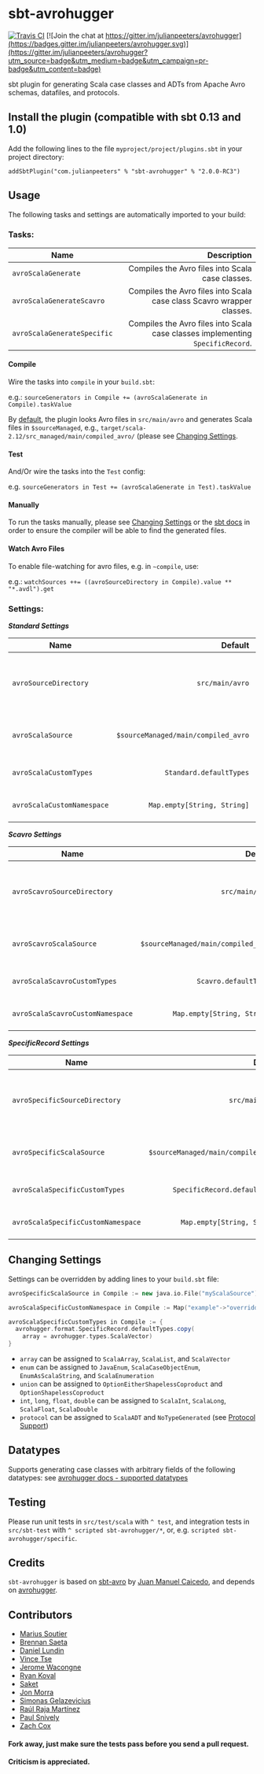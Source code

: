 # sbt-avrohugger


[![Travis CI](https://travis-ci.org/julianpeeters/sbt-avrohugger.svg?branch=master)](https://travis-ci.org/sbt/sbt-avrohugger)
[![Join the chat at https://gitter.im/julianpeeters/avrohugger](https://badges.gitter.im/julianpeeters/avrohugger.svg)](https://gitter.im/julianpeeters/avrohugger?utm_source=badge&utm_medium=badge&utm_campaign=pr-badge&utm_content=badge)


sbt plugin for generating Scala case classes and ADTs from Apache Avro schemas, datafiles, and protocols.


Install the plugin (compatible with sbt 0.13 and 1.0)
---------------------------------------

Add the following lines to the file ``myproject/project/plugins.sbt`` in your
project directory:

    addSbtPlugin("com.julianpeeters" % "sbt-avrohugger" % "2.0.0-RC3")


Usage
-----

The following tasks and settings are automatically imported to your build:

### Tasks:

| Name                        | Description                                                                     |
| --------------------------- | -------------------------------------------------------------------------------:|
| `avroScalaGenerate`         |  Compiles the Avro files into Scala case classes.                               |
| `avroScalaGenerateScavro`   |  Compiles the Avro files into Scala case class Scavro wrapper classes.          |
| `avroScalaGenerateSpecific` |  Compiles the Avro files into Scala case classes implementing `SpecificRecord`. |

#### Compile

Wire the tasks into `compile` in your `build.sbt`:

e.g.: `sourceGenerators in Compile += (avroScalaGenerate in Compile).taskValue`

By [default](https://github.com/julianpeeters/sbt-avrohugger#settings), the plugin looks Avro files in `src/main/avro` and generates Scala files in `$sourceManaged`, e.g., `target/scala-2.12/src_managed/main/compiled_avro/` (please see [Changing Settings](https://github.com/julianpeeters/sbt-avrohugger#changing-settings).

#### Test

And/Or wire the tasks into the `Test` config:

e.g. `sourceGenerators in Test += (avroScalaGenerate in Test).taskValue`

#### Manually

To run the tasks manually, please see [Changing Settings](https://github.com/julianpeeters/sbt-avrohugger#changing-settings) or the [sbt docs](http://www.scala-sbt.org/1.x/docs/Howto-Customizing-Paths.html#Add+an+additional+source+directory) in order to ensure the compiler will be able to find the generated files.


#### Watch Avro Files

To enable file-watching for avro files, e.g. in `~compile`, use:

e.g.: `watchSources ++= ((avroSourceDirectory in Compile).value ** "*.avdl").get`


### Settings:

_**Standard Settings**_

| Name                       | Default                               | Description                              |
| -------------------------- | -------------------------------------:| ----------------------------------------:|
| `avroSourceDirectory`      | ``src/main/avro``                     | Path containing ``*.avsc``, ``*.avdl``, and/or ``*.avro`` files.|
| `avroScalaSource`          | ``$sourceManaged/main/compiled_avro`` | Path for the generated ``*.scala`` or ``*.java``  files.|
| `avroScalaCustomTypes`     | ``Standard.defaultTypes``             | Customizable Type Mapping.|
| `avroScalaCustomNamespace` | ``Map.empty[String, String]``         | Map for reassigning namespaces.|


_**Scavro Settings**_

| Name                             | Default                               | Description                   |
| -------------------------------- | -------------------------------------:| -----------------------------:|
| `avroScavroSourceDirectory`      | ``src/main/avro``                     | Path containing ``*.avsc``, ``*.avdl``, and/or ``*.avro`` files. |
| `avroScavroScalaSource`          | ``$sourceManaged/main/compiled_avro`` | Path for the generated ``*.scala`` or ``*.java``  files.         |
| `avroScalaScavroCustomTypes`     | ``Scavro.defaultTypes``               | Customizable Type Mapping.|
| `avroScalaScavroCustomNamespace` | ``Map.empty[String, String]``         | Map for reassigning namespaces.                                  |


_**SpecificRecord Settings**_

| Name                               | Default                               | Description                                                      |
| ---------------------------------- | -------------------------------------:| ----------------------------------------------------------------:|
| `avroSpecificSourceDirectory`      | ``src/main/avro``                     | Path containing ``*.avsc``, ``*.avdl``, and/or ``*.avro`` files. |
| `avroSpecificScalaSource`          | ``$sourceManaged/main/compiled_avro`` | Path for the generated ``*.scala`` or ``*.java``  files.         |
| `avroScalaSpecificCustomTypes`     | ``SpecificRecord.defaultTypes``             | Customizable Type Mapping.|
| `avroScalaSpecificCustomNamespace` | ``Map.empty[String, String]``         | Map for reassigning namespaces.                                  |


Changing Settings
-----------------

Settings can be overridden by adding lines to your `build.sbt` file:

```scala    
avroSpecificScalaSource in Compile := new java.io.File("myScalaSource")

avroScalaSpecificCustomNamespace in Compile := Map("example"->"overridden")

avroScalaSpecificCustomTypes in Compile := {
  avrohugger.format.SpecificRecord.defaultTypes.copy(
    array = avrohugger.types.ScalaVector)
}
```

* `array` can be assigned to `ScalaArray`, `ScalaList`, and `ScalaVector`
* `enum` can be assigned to `JavaEnum`, `ScalaCaseObjectEnum`, `EnumAsScalaString`, and `ScalaEnumeration`
* `union` can be assigned to `OptionEitherShapelessCoproduct` and `OptionShapelessCoproduct`
* `int`, `long`, `float`, `double` can be assigned to `ScalaInt`, `ScalaLong`, `ScalaFloat`, `ScalaDouble`
* `protocol` can be assigned to `ScalaADT` and `NoTypeGenerated` (see [Protocol Support](https://github.com/julianpeeters/avrohugger#protocol-support))

Datatypes
---------

Supports generating case classes with arbitrary fields of the following
datatypes: see [avrohugger docs - supported datatypes](https://github.com/julianpeeters/avrohugger#supports-generating-case-classes-with-arbitrary-fields-of-the-following-datatypes)


Testing
-------

Please run unit tests in `src/test/scala` with `^ test`, and integration tests
in `src/sbt-test` with `^ scripted sbt-avrohugger/*`, or, e.g. `scripted sbt-avrohugger/specific`.


Credits
-------

`sbt-avrohugger` is based on [sbt-avro](https://github.com/cavorite/sbt-avro) by [Juan Manuel Caicedo](http://cavorite.com/), and depends on [avrohugger](https://github.com/julianpeeters/avrohugger).


Contributors
------------

- [Marius Soutier](https://github.com/mariussoutier)
- [Brennan Saeta](https://github.com/saeta)
- [Daniel Lundin](https://github.com/dln)
- [Vince Tse](https://github.com/vtonehundred)
- [Jerome Wacongne](https://github.com/ch4mpy)
- [Ryan Koval](http://github.ryankoval.com)
- [Saket](https://github.com/skate056)
- [Jon Morra](https://github.com/jon-morra-zefr)
- [Simonas Gelazevicius](https://github.com/simsasg)
- [Raúl Raja Martínez](https://github.com/raulraja)
- [Paul Snively](https://github.com/PaulAtBanno)
- [Zach Cox](https://github.com/zcox)

#### Fork away, just make sure the tests pass before you send a pull request.


#### Criticism is appreciated.
